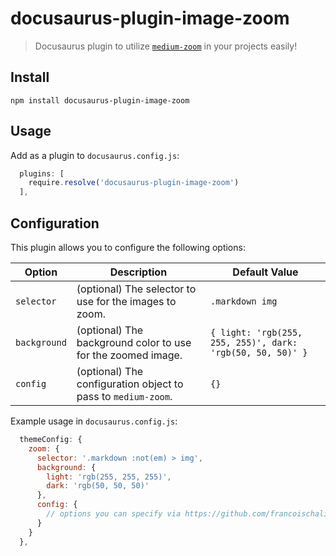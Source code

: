 # docusaurus-plugin-image-zoom

> Docusaurus plugin to utilize [`medium-zoom`](https://www.npmjs.com/package/medium-zoom) in your projects easily!

## Install

```shell
npm install docusaurus-plugin-image-zoom
```

## Usage

Add as a plugin to `docusaurus.config.js`:

```js
  plugins: [
    require.resolve('docusaurus-plugin-image-zoom')
  ],
```

## Configuration

This plugin allows you to configure the following options:

| Option        | Description                                                                                      | Default Value                                                                                         |
|---------------|--------------------------------------------------------------------------------------------------|------------------------------------------------------------------------------------------------------|
| `selector`    | (optional) The selector to use for the images to zoom.                                          | `.markdown img`                                                                                      |
| `background`  | (optional) The background color to use for the zoomed image.                                     | `{ light: 'rgb(255, 255, 255)', dark: 'rgb(50, 50, 50)' }`                                           |
| `config`      | (optional) The configuration object to pass to `medium-zoom`.                                   | `{}`                                                                                                 |


Example usage in `docusaurus.config.js`:

```js
  themeConfig: {
    zoom: {
      selector: '.markdown :not(em) > img',
      background: {
        light: 'rgb(255, 255, 255)',
        dark: 'rgb(50, 50, 50)'
      },
      config: {
        // options you can specify via https://github.com/francoischalifour/medium-zoom#usage
      }
    }
  },
```
